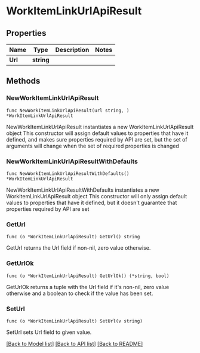 # WorkItemLinkUrlApiResult

## Properties

Name | Type | Description | Notes
------------ | ------------- | ------------- | -------------
**Url** | **string** |  | 

## Methods

### NewWorkItemLinkUrlApiResult

`func NewWorkItemLinkUrlApiResult(url string, ) *WorkItemLinkUrlApiResult`

NewWorkItemLinkUrlApiResult instantiates a new WorkItemLinkUrlApiResult object
This constructor will assign default values to properties that have it defined,
and makes sure properties required by API are set, but the set of arguments
will change when the set of required properties is changed

### NewWorkItemLinkUrlApiResultWithDefaults

`func NewWorkItemLinkUrlApiResultWithDefaults() *WorkItemLinkUrlApiResult`

NewWorkItemLinkUrlApiResultWithDefaults instantiates a new WorkItemLinkUrlApiResult object
This constructor will only assign default values to properties that have it defined,
but it doesn't guarantee that properties required by API are set

### GetUrl

`func (o *WorkItemLinkUrlApiResult) GetUrl() string`

GetUrl returns the Url field if non-nil, zero value otherwise.

### GetUrlOk

`func (o *WorkItemLinkUrlApiResult) GetUrlOk() (*string, bool)`

GetUrlOk returns a tuple with the Url field if it's non-nil, zero value otherwise
and a boolean to check if the value has been set.

### SetUrl

`func (o *WorkItemLinkUrlApiResult) SetUrl(v string)`

SetUrl sets Url field to given value.



[[Back to Model list]](../README.md#documentation-for-models) [[Back to API list]](../README.md#documentation-for-api-endpoints) [[Back to README]](../README.md)


